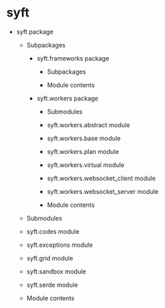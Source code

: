 # syft

* syft package

  * Subpackages

    * syft.frameworks package

      * Subpackages

      * Module contents

    * syft.workers package

      * Submodules

      * syft.workers.abstract module

      * syft.workers.base module

      * syft.workers.plan module

      * syft.workers.virtual module

      * syft.workers.websocket_client module

      * syft.workers.websocket_server module

      * Module contents

  * Submodules

  * syft.codes module

  * syft.exceptions module

  * syft.grid module

  * syft.sandbox module

  * syft.serde module

  * Module contents
